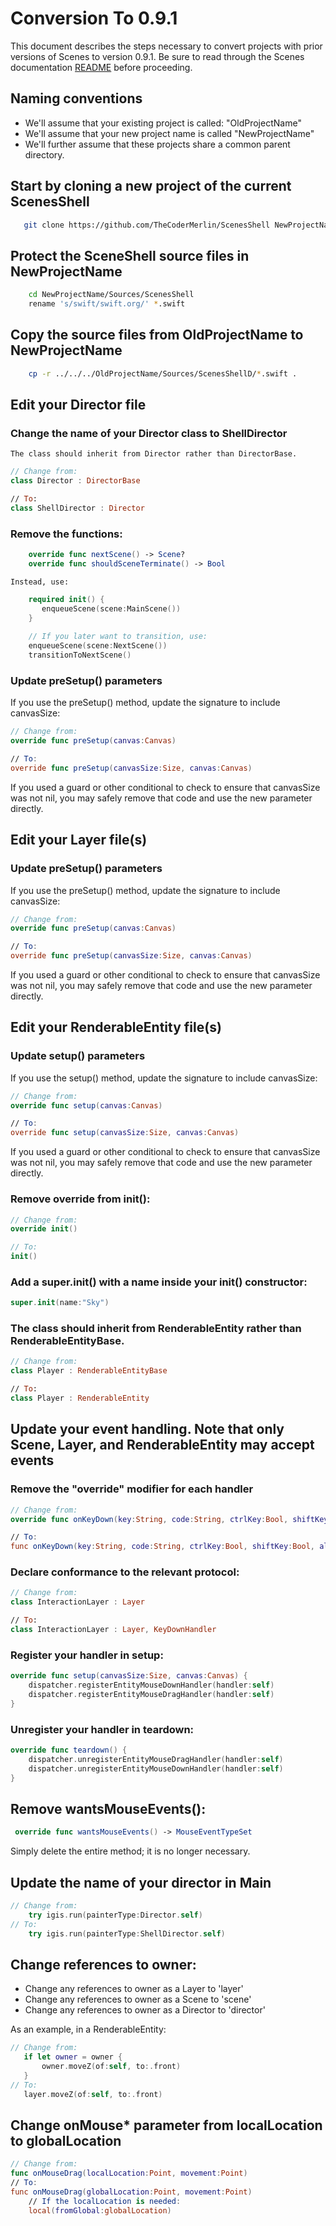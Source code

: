 # Conversion To 0.9.1
This document describes the steps necessary to convert projects with prior versions of Scenes to version 0.9.1.
Be sure to read through the Scenes documentation [README](README.md) before proceeding.


## Naming conventions
* We'll assume that your existing project is called: "OldProjectName"
* We'll assume that your new project name is called "NewProjectName"
* We'll further assume that these projects share a common parent directory.

## Start by cloning a new project of the current ScenesShell
```bash
   git clone https://github.com/TheCoderMerlin/ScenesShell NewProjectName
```

## Protect the SceneShell source files in NewProjectName
```bash
    cd NewProjectName/Sources/ScenesShell
    rename 's/swift/swift.org/' *.swift
```

## Copy the source files from OldProjectName to NewProjectName
```bash
    cp -r ../../../OldProjectName/Sources/ScenesShellD/*.swift .
```

## Edit your Director file

### Change the name of your Director class to ShellDirector
    The class should inherit from Director rather than DirectorBase.
```swift
// Change from:
class Director : DirectorBase

// To:
class ShellDirector : Director 
```

### Remove the functions:
```swift
    override func nextScene() -> Scene?
    override func shouldSceneTerminate() -> Bool
```

    Instead, use:
```swift
    required init() {
       enqueueScene(scene:MainScene())
    }
    
    // If you later want to transition, use:
    enqueueScene(scene:NextScene()) 
    transitionToNextScene()
```

### Update preSetup() parameters
If you use the preSetup() method, update the signature to include canvasSize:
```swift
// Change from:
override func preSetup(canvas:Canvas)

// To:
override func preSetup(canvasSize:Size, canvas:Canvas)
```

If you used a guard or other conditional to check to ensure that canvasSize was not nil,
you may safely remove that code and use the new parameter directly.

## Edit your Layer file(s)
### Update preSetup() parameters
If you use the preSetup() method, update the signature to include canvasSize:
```swift
// Change from:
override func preSetup(canvas:Canvas)

// To:
override func preSetup(canvasSize:Size, canvas:Canvas)
```

If you used a guard or other conditional to check to ensure that canvasSize was not nil,
you may safely remove that code and use the new parameter directly.


## Edit your RenderableEntity file(s)
### Update setup() parameters
If you use the setup() method, update the signature to include canvasSize:
```swift
// Change from:
override func setup(canvas:Canvas)

// To:
override func setup(canvasSize:Size, canvas:Canvas)
```

If you used a guard or other conditional to check to ensure that canvasSize was not nil,
you may safely remove that code and use the new parameter directly.

### Remove override from init():
```swift
// Change from:
override init()

// To:
init()
```

### Add a super.init() with a name inside your init() constructor:
```swift
super.init(name:"Sky") 
```

### The class should inherit from RenderableEntity rather than RenderableEntityBase.
```swift
// Change from:
class Player : RenderableEntityBase

// To:
class Player : RenderableEntity
```

## Update your event handling.  Note that only Scene, Layer, and RenderableEntity may accept events
### Remove the "override" modifier for each handler
```swift
// Change from:
override func onKeyDown(key:String, code:String, ctrlKey:Bool, shiftKey:Bool, altKey:Bool, metaKey:Bool)

// To:
func onKeyDown(key:String, code:String, ctrlKey:Bool, shiftKey:Bool, altKey:Bool, metaKey:Bool)
```

### Declare conformance to the relevant protocol:
```swift
// Change from:
class InteractionLayer : Layer

// To:
class InteractionLayer : Layer, KeyDownHandler 
```

### Register your handler in setup:
```swift
override func setup(canvasSize:Size, canvas:Canvas) {
    dispatcher.registerEntityMouseDownHandler(handler:self)
    dispatcher.registerEntityMouseDragHandler(handler:self)
}
```
### Unregister your handler in teardown:
```swift
override func teardown() {
    dispatcher.unregisterEntityMouseDragHandler(handler:self)
    dispatcher.unregisterEntityMouseDownHandler(handler:self)
}
```

## Remove wantsMouseEvents():
```swift
 override func wantsMouseEvents() -> MouseEventTypeSet 
```
Simply delete the entire method; it is no longer necessary.

## Update the name of your director in Main
```swift
// Change from:
    try igis.run(painterType:Director.self)
// To:
    try igis.run(painterType:ShellDirector.self)
```    

## Change references to owner:
* Change any references to owner as a Layer to 'layer'
* Change any references to owner as a Scene to 'scene'
* Change any references to owner as a Director to 'director'

As an example, in a RenderableEntity:
```swift
// Change from:
   if let owner = owner {
       owner.moveZ(of:self, to:.front)
   }
// To:
   layer.moveZ(of:self, to:.front)
```

## Change onMouse* parameter from localLocation to globalLocation
```swift
// Change from:
func onMouseDrag(localLocation:Point, movement:Point)
// To:
func onMouseDrag(globalLocation:Point, movement:Point)
    // If the localLocation is needed:
    local(fromGlobal:globalLocation)
```
